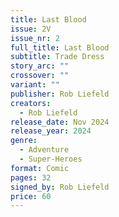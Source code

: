 ```yaml
---
title: Last Blood
issue: 2V
issue_nr: 2
full_title: Last Blood
subtitle: Trade Dress
story_arc: ""
crossover: ""
variant: ""
publisher: Rob Liefeld
creators:
  - Rob Liefeld
release_date: Nov 2024
release_year: 2024
genre:
  - Adventure
  - Super-Heroes
format: Comic
pages: 32
signed_by: Rob Liefeld
price: 60
---
```

